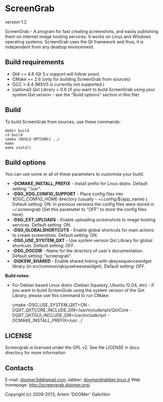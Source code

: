 ScreenGrab
==========

version 1.2

ScreenGrab - A program for fast creating screenshots, and easily publishing them on internet image hosting services. It works on Linux and Windows operating systems. ScreenGrab uses the Qt framework and thus, it is independent from any desktop environment.

Build requirements
------------------

 * Qt4 == 4.8 (Qt 5.x support will follow soon)
 * CMake >= 2.6 (only for building ScreenGrab from sources)
 * GCC > 4.4 (MSVS is currently not supported )
 * [optional] Qxt Library > 0.6 (if you want to build ScreenGrab using your system Qxt version - see the "Build options" section in this file)

Build
-----

To build ScreenGrab from sources, use these commands:

	mkdir build
	cd build
	cmake [BUILD OPTIONS] ../
	make
	make install

Build options
-------------

You can use some or all of these parameters to customise your build.

 * **-DCMAKE_INSTALL_PREFIX** - Install prefix for Linux distro. Default setting: "/usr".
 * **-DSG_XDG_CONFIG_SUPPORT** - Place config files into XDGC_CONFIG_HOME directory (usually - ~/.config/${app_name) ). Default setting: ON. In previous versions the config files were stored in ~/.screengrab (Set this parameter to "OFF" to store the config files here).
 * **-DSG_EXT_UPLOADS** - Enable uploading screenshots to image hosting services. Default setting: ON.
 * **-DSG_GLOBALSHORTCUTS** - Enable global shortcuts for main actions to create screenshots. Default setting: ON.
 * **-DSG_USE_SYSTEM_QXT** - Use system version Qxt Library for global shortcuts. Default setting: OFF.
 * **-DSG_DOCDIR** - Name for the directory of user's documentation. Default setting:  "screengrab".
 * **-DQKSW_SHARED** - Enable shared linking with qkeysequencewidget library (in src/common/qksysekwesewidget). Default setting: OFF.
 
**Build notes:**

 * For Debian based Linux distro (Debian Squeezy, Ubuntu 12.04, etc) - if you want to build ScreenGrab using the system version of the Qxt Library,  please use this command to run CMake:
 
	cmake -DSG_USE_SYSTEM_QXT=ON -DQXT_QXTCORE_INCLUDE_DIR=/usr/include/qxt/QxtCore -DQXT_QXTGUI_INCLUDE_DIR=/usr/include/qxt -DCMAKE_INSTALL_PREFIX=/usr ../


LICENSE
-------

Screengrab is licensed under the GPL v2. See file LICENSE in docs directory for more information

Contacts
--------

E-mail: doomer3d@gmail.com
Jabber: doomer@jabber.linux.it
Web homepage: http://screengrab.doomer.org/


Copyright (c) 2009-2013, Artem 'DOOMer' Galichkin

